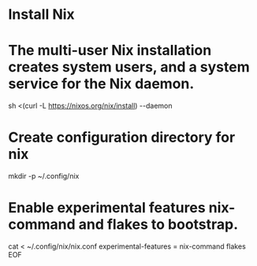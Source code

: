 # Install Nix 
# The multi-user Nix installation creates system users, and a system service for the Nix daemon.
sh <(curl -L https://nixos.org/nix/install) --daemon

# Create configuration directory for nix
mkdir -p ~/.config/nix

# Enable experimental features nix-command and flakes to bootstrap.
cat <<EOF > ~/.config/nix/nix.conf
experimental-features = nix-command flakes
EOF
